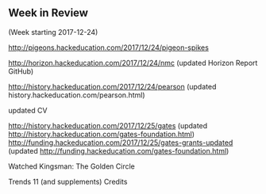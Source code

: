 ## Week in Review
(Week starting 2017-12-24)

http://pigeons.hackeducation.com/2017/12/24/pigeon-spikes

http://horizon.hackeducation.com/2017/12/24/nmc (updated Horizon Report GitHub)

http://history.hackeducation.com/2017/12/24/pearson (updated history.hackeducation.com/pearson.html)

updated CV

http://history.hackeducation.com/2017/12/25/gates (updated http://history.hackeducation.com/gates-foundation.html)
http://funding.hackeducation.com/2017/12/25/gates-grants-updated (updated http://funding.hackeducation.com/gates-foundation.html)

Watched Kingsman: The Golden Circle

Trends 11 (and supplements)
Credits
